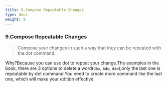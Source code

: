 ```yaml
---
title: 9.Compose Repeatable Changes
type: docs
weight: 9
---
```


### 9.Compose Repeatable Changes

>Compose your changes in such a way that they can be repeated with the dot command.

Why?Because you can use dot to repeat your change.The examples in the book, there are 3 options to delete a word(`dbx`, `bdw`, `daw`),only the last one is repeatable by dot command.You need to create more command like the last one, which will make your edition effective.

